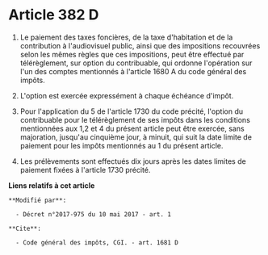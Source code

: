 # Article 382 D

1. Le paiement des taxes foncières, de la taxe d'habitation et de la contribution à l'audiovisuel public, ainsi que des
impositions recouvrées selon les mêmes règles que ces impositions, peut être effectué par télérèglement, sur option du
contribuable, qui ordonne l'opération sur l'un des comptes mentionnés à l'article 1680 A du code général des impôts.

2. L'option est exercée expressément à chaque échéance d'impôt.

3. Pour l'application du 5 de l'article 1730 du code précité, l'option du contribuable pour le télérèglement de ses impôts
dans les conditions mentionnées aux 1,2 et 4 du présent article peut être exercée, sans majoration, jusqu'au cinquième jour,
à minuit, qui suit la date limite de paiement pour les impôts mentionnés au 1 du présent article.

4. Les prélèvements sont effectués dix jours après les dates limites de paiement fixées à l'article 1730 précité.

**Liens relatifs à cet article**

	**Modifié par**:

	  - Décret n°2017-975 du 10 mai 2017 - art. 1

	**Cite**:

	  - Code général des impôts, CGI. - art. 1681 D
